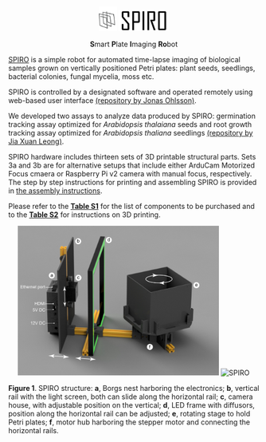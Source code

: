 <p align="center">
  <img src="https://github.com/AlyonaMinina/SPIRO/blob/master/Assembly%20manual/SPIRO%20logo.jpg" height="50" title="SPIRO">
  <img src="https://github.com/AlyonaMinina/SPIRO/blob/master/Assembly%20manual/SPIRO%20text%20logo.jpg" width="100" title="SPIRO">
</p>
<p align="center">
    <b>S</b>mart <b>P</b>late <b>I</b>maging <b>Ro</b>bot

</p>
<p>  
</p>


<a href="https://www.alyonaminina.org/spiro">SPIRO</a> is a simple robot for automated time-lapse imaging of biological samples grown on vertically positioned Petri plates: plant seeds, seedlings, bacterial colonies, fungal mycelia, moss etc.
<p>
SPIRO is controlled by a designated software and operated remotely using web-based user interface <a href="https://github.com/jonasoh/spiro">(repository by Jonas Ohlsson)</a>.
</p>
<p>
We developed two assays to analyze data produced by SPIRO: germination tracking assay optimized for <i>Arabidopsis thalaiana</i> seeds and root growth tracking assay optimized for <i>Arabidopsis thaliana</i> seedlings <a href="https://github.com/jiaxuanleong/spiro-IJmacros">(repository by Jia Xuan Leong)</a>.
</p>
SPIRO hardware includes thirteen sets of 3D printable structural parts. Sets 3a and 3b are for alternative setups that include either ArduCam Motorized Focus cmaera or Raspberry Pi v2 camera with manual focus, respectively. The step by step instructions for printing and assembling SPIRO is provided in <a href="https://github.com/AlyonaMinina/SPIRO/blob/master/Assembly%20manual/SPIRO%20assembly%20instructions%20v3.pdf">the assembly instructions</a>. 
</p>
<p>
Please refer to the <b><a href="https://github.com/AlyonaMinina/SPIRO.Hardware/raw/master/Supplementary%20Tables/Table%20S1.%20List%20of%20components%20to%20be%20purchased.pdf">Table S1</a></b> for the list of components to be purchased and to the <b><a href="https://github.com/AlyonaMinina/SPIRO.Hardware/blob/master/Supplementary%20Tables/Table%20S2.%20Structural%20parts%20of%20SPIRO%20for%203D%20printing.md">Table S2</a></b> for instructions on 3D printing.
</p>
<p align="center">
  <img src="https://github.com/AlyonaMinina/SPIRO/blob/master/Assembly%20manual/Figure1A.jpg" height="300" title="SPIRO">
  <img src="https://github.com/AlyonaMinina/SPIRO/blob/master/Assembly%20manual/SPIROstructure.gif" width="300" title="SPIRO">
</p>
<p align="left">
<b>Figure 1</b>. SPIRO structure: <b>a</b>, Borgs nest harboring the electronics; <b>b</b>, vertical rail with the light screen, both can slide along the horizontal rail; <b>c</b>, camera house, with adjustable position on the vertical; <b>d</b>, LED frame with diffusors, position along the horizontal rail can be adjusted; <b>e</b>, rotating stage to hold Petri plates; <b>f</b>, motor hub harboring the stepper motor and connecting the horizontal rails. 

